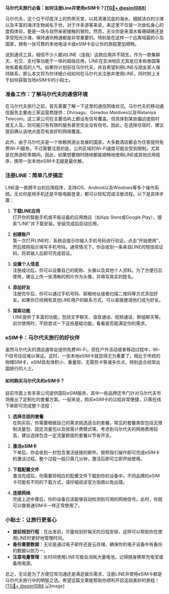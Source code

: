 **马尔代夫旅行必备：如何注册Line并使用eSIM卡？[[TG💪+ @esim1088](https://t.me/s/esim1088)]**

马尔代夫，这个位于印度洋上的热带天堂，以其清澈见底的海水、细腻洁白的沙滩以及丰富的海洋生物闻名于世。对于许多游客来说，来这里不仅是一次放松身心的度假体验，更是一场与自然亲密接触的冒险。然而，无论你是来潜水看珊瑚礁还是享受阳光沙滩，保持通讯畅通都是非常重要的。特别是在这样一个远离喧嚣的小岛国家，拥有一张可靠的本地电话卡或eSIM卡会让你的旅程更加顺畅。

说到通讯工具，相信不少人都对LINE（连我）这款应用并不陌生。作为一款集聊天、社交、支付等功能于一体的超级应用，LINE在亚洲地区尤其是日本和泰国等地有着极高的人气。如果你计划前往马尔代夫，并且希望利用LINE与朋友家人保持联系，那么本文将为你详细介绍如何在马尔代夫注册并使用LINE，同时附上关于如何获取当地eSIM卡的小贴士。

### 准备工作：了解马尔代夫的通信环境

在马尔代夫旅行之前，首先需要了解一下这里的通信网络状况。马尔代夫的移动通信服务主要由三家运营商提供：Dhiraagu、Ooredoo Maldives以及Wataniya Telecom。这三家公司在主要岛屿上都设有信号覆盖，但具体到某些偏远度假村或无人岛，则可能只有有限的服务甚至完全没有信号。因此，在选择住宿时，建议提前确认该地点是否有良好的网络覆盖。

此外，由于马尔代夫是一个依赖旅游业发展的国家，大多数酒店都会为住客提供免费Wi-Fi服务。不过需要注意的是，公共区域的Wi-Fi速度可能会受到限制，尤其是在旅游旺季期间。因此，如果想要随时随地都能顺畅地使用LINE或其他应用程序，携带一张本地eSIM卡无疑是最优解。

### 注册LINE：简单几步搞定

LINE是一款跨平台的应用程序，支持iOS、Android以及Windows等多个操作系统。无论你是用手机还是平板电脑登录，都可以轻松完成注册流程。以下是具体步骤：

1. **下载LINE应用**  
   打开你的智能手机或平板设备的应用商店（如App Store或Google Play），搜索“LINE”并下载安装。安装完成后启动应用。

2. **创建账户**  
   第一次打开LINE时，系统会提示你输入手机号码进行验证。点击“开始使用”，然后按照指示填写手机号码。通常情况下，你会收到一条来自LINE的短信验证码，将其输入后即可完成验证。

3. **设置个人信息**  
   注册成功后，你可以设置自己的昵称、头像以及其他个人资料。为了方便日后使用，建议上传一张清晰的照片作为头像，并填写真实的姓名。

4. **添加好友**  
   注册完毕后，你可以通过手机号码、邮箱地址或者扫描二维码等方式添加好友。如果你已经拥有其他LINE用户的联系方式，可以直接邀请他们成为好友。

5. **探索功能**  
   LINE提供了丰富的功能，包括文字聊天、语音通话、视频通话、群组聊天等。初次使用时，不妨尝试一下这些基础功能，看看是否能满足你的需求。

### eSIM卡：马尔代夫旅行的好伙伴

虽然马尔代夫的酒店通常会提供免费Wi-Fi，但在户外活动或者移动过程中，Wi-Fi信号往往难以保证。这时，一张本地eSIM卡就显得尤为重要了。相比于传统的物理SIM卡，eSIM具有体积小、重量轻、无需剪卡等诸多优点，特别适合经常出国旅行的人士。

#### 如何购买马尔代夫的eSIM卡？

目前市面上有多家公司提供国际eSIM服务，其中一些品牌还专门针对马尔代夫市场推出了定制化的套餐方案。一般来说，购买eSIM卡的过程非常便捷，只需在线下单即可完成整个流程：

1. **选择合适的套餐**  
   在购买前，你需要根据自己的需求挑选适合的套餐。常见的套餐类型包括无限制流量包、固定流量包以及按需计费模式等。考虑到马尔代夫的网络费用较高，建议选择包含一定流量额度的套餐以节省开支。

2. **激活eSIM卡**  
   下单后，你会收到一封包含激活链接的邮件。按照指引操作即可完成eSIM卡的激活过程。整个过程一般只需几分钟，激活后即可立即开始使用。

3. **下载配置文件**  
   激活完成后，你需要将相应的配置文件下载到你的设备中。不同品牌的eSIM卡可能有不同的下载方式，请仔细阅读官方指南以免出错。

4. **连接网络**  
   完成上述步骤后，你的设备应该能够自动检测到可用的网络信号。此时，你就可以像普通SIM卡一样正常使用了。

### 小贴士：让旅行更省心

- **提前规划行程**：在出发前，尽量规划好每天的日程安排，这样可以帮助你在使用LINE时更好地管理时间。
- **备份重要数据**：无论是通过电子邮件还是云存储，确保你的电子设备中有备份的数据以防万一。
- **注意电量管理**：长时间使用LINE可能会消耗大量电池，记得随身携带充电宝或备用电源。

总之，无论是为了方便日常沟通还是满足娱乐需求，注册LINE并使用eSIM卡都是马尔代夫旅行中的明智之选。希望这篇文章能帮助你顺利开启这段美妙的旅程！[[TG💪+ @esim1088](https://t.me/s/esim1088) ![Image](https://i.postimg.cc/4NQfJmqS/Snipaste-2025-05-13-00-14-12.png)]